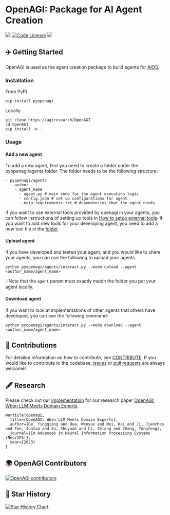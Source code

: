 # OpenAGI: Package for AI Agent Creation
<a href='https://arxiv.org/abs/2304.04370'><img src='https://img.shields.io/badge/Paper-PDF-red'></a>
[![Code License](https://img.shields.io/badge/Code%20License-MIT-green.svg)](https://github.com/agiresearch/OpenAGI/blob/main/LICENSE)
<a href='https://discord.gg/B2HFxEgTJX'><img src='https://img.shields.io/badge/Community-Discord-8A2BE2'></a>


## ✈️ Getting Started
OpenAGI is used as the agent creation package to build agents for [AIOS](https://github.com/agiresearch/AIOS).
### Installation
From PyPI
```
pip install pyopenagi
```
Locally
```
git clone https://agiresearch/OpenAGI
cd OpenAGI
pip install -e .
```

### Usage

#### Add a new agent
To add a new agent, first you need to create a folder under the pyopenagi/agents folder.
The folder needs to be the following structure:
```
- pyopenagi/agents
  - author
    - agent_name
      - agent.py # main code for the agent execution logic
      - config.json # set up configurations for agent
      - meta_requirements.txt # dependencies that the agent needs
```
If you want to use external tools provided by openagi in your agents, you can follow instructions of setting up tools in [How to setup external tools](./tools.md).
If you want to add new tools for your developing agent,
you need to add a new tool file in the [folder](./pyopenagi/tools/).

#### Upload agent
If you have developed and tested your agent, and you would like to share your agents, you can use the following to upload your agents
```
python pyopenagi/agents/interact.py --mode upload --agent <author_name/agent_name>
```
💡Note that the `agent` param must exactly match the folder you put your agent locally.

#### Download agent
If you want to look at implementations of other agents that others have developed, you can use the following command:
```
python pyopenagi/agents/interact.py --mode download --agent <author_name/agent_name>
```

## 🚀 Contributions

For detailed information on how to contribute, see [CONTRIBUTE](./CONTRIBUTE.md). If you would like to contribute to the codebase, [issues](https://github.com/agiresearch/OpenAGI/issues) or [pull requests](https://github.com/agiresearch/OpenAGI/pulls) are always welcome!

## 🖋️ Research
Please check out our [implementation](https://github.com/agiresearch/OpenAGI/tree/research) for our research paper [OpenAGI: When LLM Meets Domain Experts](https://arxiv.org/abs/2304.04370).

```
@article{openagi,
  title={OpenAGI: When LLM Meets Domain Experts},
  author={Ge, Yingqiang and Hua, Wenyue and Mei, Kai and Ji, Jianchao and Tan, Juntao and Xu, Shuyuan and Li, Zelong and Zhang, Yongfeng},
  journal={In Advances in Neural Information Processing Systems (NeurIPS)},
  year={2023}
}
```

## 🌍 OpenAGI Contributors
[![OpenAGI contributors](https://contrib.rocks/image?repo=agiresearch/OpenAGI&max=300)](https://github.com/agiresearch/OpenAGI/graphs/contributors)



## 🌟 Star History

[![Star History Chart](https://api.star-history.com/svg?repos=agiresearch/OpenAGI&type=Date)](https://star-history.com/#agiresearch/OpenAGI&Date)
